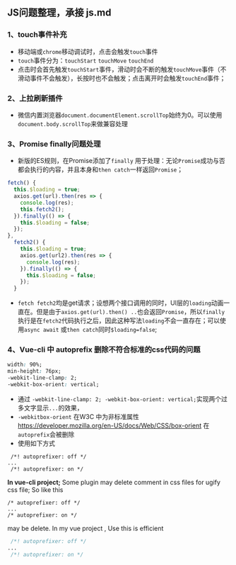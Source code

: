 ## JS问题整理，承接 js.md

### 1、touch事件补充
* 移动端或`chrome`移动调试时，点击会触发`touch`事件
* `touch`事件分为：`touchStart` `touchMove` `touchEnd`
* 点击时会首先触发`touchStart`事件，滑动时会不断的触发`touchMove`事件（不滑动事件不会触发），长按时也不会触发；点击离开时会触发`touchEnd`事件；

### 2、上拉刷新插件

* 微信内置浏览器`document.documentElement.scrollTop`始终为0。可以使用`document.body.scrollTop`来做兼容处理

### 3、Promise finally问题处理

* 新版的ES规则，在Promise添加了`finally` 用于处理：无论`Promise`成功与否都会执行的内容，并且本身和`then catch`一样返回`Promise`；
```js
fetch() {
  this.$loading = true;
  axios.get(url).then(res => {
    console.log(res);
    this.fetch2();
  }).finally(() => {
    this.$loading = false;
  });
},
  fetch2() {
    this.$loading = true;
    axios.get(url2).then(res => {
      console.log(res);
    }).finally(() => {
      this.$loading = false;
    });
  }
```
* `fetch fetch2`均是get请求；设想两个接口调用的同时，UI层的`loading`动画一直在。但是由于`axios.get(url).then() ..`也会返回`Promise`，所以`finally`执行是在`fetch2`代码执行之后，因此这种写法`loading`不会一直存在；可以使用`async await` 或`then catch`同时`$loading=false`;

### 4、Vue-cli 中 autoprefix 删除不符合标准的css代码的问题
```css
width: 90%;
min-height: 76px;
-webkit-line-clamp: 2;
-webkit-box-orient: vertical;
```

* 通过 `-webkit-line-clamp: 2; -webkit-box-orient: vertical;`实现两个过多文字显示`...`的效果，
* `-webkitbox-orient`  在W3C 中为非标准属性  https://developer.mozilla.org/en-US/docs/Web/CSS/box-orient   在 `autoprefix`会被删除
* 使用如下方式
```
 /*! autoprefixer: off */
...
 /*! autoprefixer: on */
```

**In vue-cli  project;** Some plugin may delete comment in css files for ugify css file; So like this
```
/* autoprefixer: off */
...
/* autoprefixer: on */
```
may be delete. In my vue project , Use this is efficient
```scss
 /*! autoprefixer: off */
...
 /*! autoprefixer: on */
```
